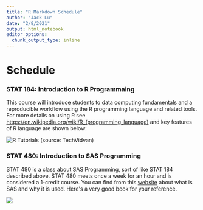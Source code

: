 ```yaml
---
title: "R Markdown Schedule"
author: "Jack Lu"
date: "2/8/2021"
output: html_notebook
editor_options: 
  chunk_output_type: inline
---
```


# Schedule


### STAT 184: Introduction to R Programmaing

This course will introduce students to data computing fundamentals and a reproducible workflow using the R programming language and related tools. For more details on using R see <https://en.wikipedia.org/wiki/R_(programming_language)> and key features of R language are shown below:

![R Tutorials (source: TechVidvan)](https://techvidvan.com/tutorials/wp-content/uploads/sites/2/2019/11/Features-of-R.jpg)


### STAT 480: Introduction to SAS Programming

STAT 480 is a class about SAS Programming, sort of like STAT 184 described above. STAT 480 meets once a week for an hour and is considered a 1-credit course. You can find from this [website](https://libguides.library.kent.edu/statconsulting/SAS) about what is SAS and why it is used. Here's a very good book for your reference. 

![](https://images-na.ssl-images-amazon.com/images/I/31sLo1tWh7L._SX373_BO1,204,203,200_.jpg)


